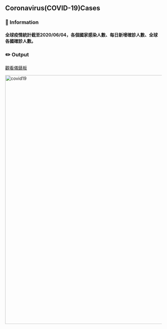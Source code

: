 ## Coronavirus(COVID-19)Cases


### :book: Information
#### 全球疫情統計截至2020/06/04，各個國家感染人數、每日新增確診人數、全球各國確診人數。

### :pencil2: Output
[觀看儀錶板](https://public.tableau.com/shared/45J3HWXHB?:display_count=n&:origin=viz_share_link)


<img width="800" alt="covid19" src="https://github.com/Sherlin1996/COVID-19_Cases_analysis/assets/106952827/ac695a01-6875-4c85-86c6-9e1dadff8930">
